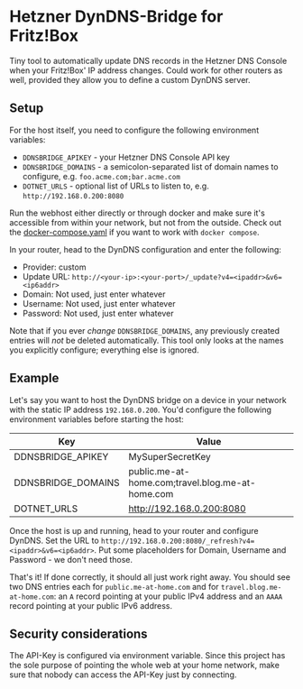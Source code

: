 # Hetzner DynDNS-Bridge for Fritz!Box

Tiny tool to automatically update DNS records in the Hetzner DNS Console when your Fritz!Box' IP address changes.
Could work for other routers as well, provided they allow you to define a custom DynDNS server.

## Setup

For the host itself, you need to configure the following environment variables:
 - `DDNSBRIDGE_APIKEY` - your Hetzner DNS Console API key
 - `DDNSBRIDGE_DOMAINS` - a semicolon-separated list of domain names to configure, e.g. `foo.acme.com;bar.acme.com`
 - `DOTNET_URLS` - optional list of URLs to listen to, e.g. `http://192.168.0.200:8080`

Run the webhost either directly or through docker and make sure it's accessible from within your network, but not from the outside.
Check out the [docker-compose.yaml](./build/docker-compose.yaml) if you want to work with `docker compose`.

In your router, head to the DynDNS configuration and enter the following:

- Provider: custom
- Update URL: `http://<your-ip>:<your-port>/_update?v4=<ipaddr>&v6=<ip6addr>`
- Domain: Not used, just enter whatever
- Username: Not used, just enter whatever
- Password: Not used, just enter whatever

Note that if you ever _change_ `DDNSBRIDGE_DOMAINS`, any previously created entries will *not* be deleted automatically. This tool only looks
at the names you explicitly configure; everything else is ignored.

## Example

Let's say you want to host the DynDNS bridge on a device in your network with the static IP address `192.168.0.200`. You'd configure the following
environment variables before starting the host:

| Key                | Value                                            |
|--------------------|--------------------------------------------------|
| DDNSBRIDGE_APIKEY  | MySuperSecretKey                                 |
| DDNSBRIDGE_DOMAINS | public.me-at-home.com;travel.blog.me-at-home.com |
| DOTNET_URLS        | http://192.168.0.200:8080                        |

Once the host is up and running, head to your router and configure DynDNS. Set the URL to
`http://192.168.0.200:8080/_refresh?v4=<ipaddr>&v6=<ip6addr>`. Put some placeholders for Domain, Username and Password - we don't need those.

That's it! If done correctly, it should all just work right away. You should see two DNS entries each for `public.me-at-home.com` and for
`travel.blog.me-at-home.com`: an `A` record pointing at your public IPv4 address and an `AAAA` record pointing at your public IPv6 address.

## Security considerations

The API-Key is configured via environment variable. Since this project has the sole purpose of pointing the whole web at your home network,
make sure that nobody can access the API-Key just by connecting.
